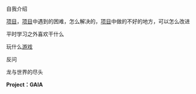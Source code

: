   自我介绍 

  [项目]()，[项目]()中遇到的困难，怎么解决的，[项目]()中做的不好的地方，可以怎么改进 

  平时学习之外喜欢干什么 

  玩什么[游戏]() 



  反问 





龙与世界的尽头

**Project：GAIA**

